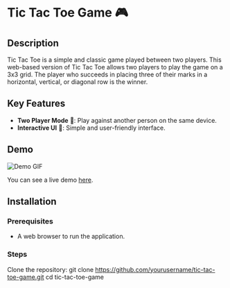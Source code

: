 # Tic Tac Toe Game 🎮

## Description
Tic Tac Toe is a simple and classic game played between two players. This web-based version of Tic Tac Toe allows two players to play the game on a 3x3 grid. The player who succeeds in placing three of their marks in a horizontal, vertical, or diagonal row is the winner.

## Key Features
- **Two Player Mode** 👥: Play against another person on the same device.
- **Interactive UI** 🎨: Simple and user-friendly interface.

## Demo
![Demo GIF](path/to/demo.gif)

You can see a live demo [here](https://example.com).

## Installation
### Prerequisites
- A web browser to run the application.

### Steps
Clone the repository:
git clone https://github.com/yourusername/tic-tac-toe-game.git
cd tic-tac-toe-game
  

